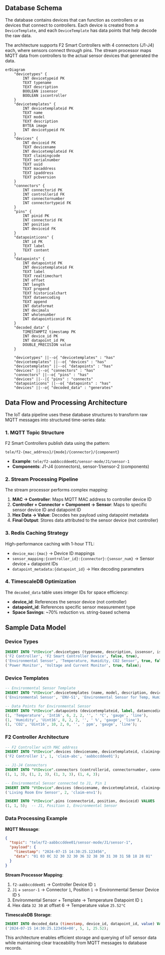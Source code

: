 ## Database Schema

The database contains devices that can function as controllers or as devices that connect to controllers. Each device is created from a `DeviceTemplate`, and each `DeviceTemplate` has data points that help decode the raw data.

The architecture supports F2 Smart Controllers with 4 connectors (J1-J4) each, where sensors connect through pins. The stream processor maps MQTT data from controllers to the actual sensor devices that generated the data.

```mermaid
erDiagram
    "devicetypes" {
        INT devicetypeid PK
        TEXT typename
        TEXT description
        BOOLEAN issensor
        BOOLEAN iscontroller
    }
    "devicetemplates" {
        INT devicetemplateid PK
        TEXT name
        TEXT model
        TEXT description
        BYTEA image
        INT devicetypeid FK
    }
    "devices" {
        INT deviceid PK
        TEXT devicename
        INT devicetemplateid FK
        TEXT claimingcode
        TEXT serialnumber
        TEXT uuid
        TEXT macaddress
        TEXT ipaddress
        TEXT pcbversion
    }
    "connectors" {
        INT connectorid PK
        INT controllerid FK
        INT connectornumber
        INT connectortypeid FK
    }
    "pins" {
        INT pinid PK
        INT connectorid FK
        INT position
        INT deviceid FK
    }
    "datapointicons" {
        INT id PK
        TEXT label
        TEXT content
    }
    "datapoints" {
        INT datapointid PK
        INT devicetemplateid FK
        TEXT label
        TEXT realtimechart
        INT offset
        INT length
        TEXT prepend
        TEXT historicalchart
        TEXT dataencoding
        TEXT append
        INT dataformat
        INT decimals
        INT wholenumber
        INT datapointiconid FK
    }
    "decoded_data" {
        TIMESTAMPTZ timestamp PK
        INT device_id PK
        INT datapoint_id PK
        DOUBLE_PRECISION value
    }

    "devicetypes" ||--o{ "devicetemplates" : "has"
    "devicetemplates" ||--o{ "devices" : "has"
    "devicetemplates" ||--o{ "datapoints" : "has"
    "devices" ||--o{ "connectors" : "has"
    "connectors" ||--o{ "pins" : "has"
    "devices" ||--|{ "pins" : "connects"
    "datapointicons" ||--o{ "datapoints" : "has"
    "devices" ||--o{ "decoded_data" : "generates"

```

## Data Flow and Processing Architecture

The IoT data pipeline uses these database structures to transform raw MQTT messages into structured time-series data:

### 1. **MQTT Topic Structure**
F2 Smart Controllers publish data using the pattern:
```
tele/f2-{mac_address}/{mode}/{connector}/{component}
```
- **Example**: `tele/f2-aabbccddee01/sensor-mode/J1/sensor-1`
- **Components**: J1-J4 (connectors), sensor-1/sensor-2 (components)

### 2. **Stream Processing Pipeline**
The stream processor performs complex mapping:
1. **MAC → Controller**: Maps MQTT MAC address to controller device ID
2. **Controller + Connector + Component → Sensor**: Maps to specific sensor device ID and datapoint ID
3. **Hex Data → Value**: Decodes hex payload using datapoint metadata
4. **Final Output**: Stores data attributed to the sensor device (not controller)

### 3. **Redis Caching Strategy**
High-performance caching with 1-hour TTL:
- `device_mac:{mac}` → Device ID mappings
- `sensor_mapping:{controller_id}:{connector}:{sensor_num}` → Sensor device + datapoint IDs
- `datapoint_metadata:{datapoint_id}` → Hex decoding parameters

### 4. **TimescaleDB Optimization**
The `decoded_data` table uses integer IDs for space efficiency:
- **device_id**: References the sensor device (not controller)
- **datapoint_id**: References specific sensor measurement type
- **Space Savings**: ~70% reduction vs. string-based schema

## Sample Data Model

### Device Types
```sql
INSERT INTO "VtDevice".devicetypes (typename, description, issensor, iscontroller) VALUES 
('F2 Controller', 'F2 Smart Controller Device', false, true),
('Environmental Sensor', 'Temperature, Humidity, CO2 Sensor', true, false),
('Power Monitor', 'Voltage and Current Monitor', true, false);
```

### Device Templates
```sql
-- Environmental Sensor Template
INSERT INTO "VtDevice".devicetemplates (name, model, description, devicetypeid) VALUES 
('Environmental Sensor', 'ENV-S1', 'Environmental Sensor for Temp, Humidity, and CO2', 2);

-- Data Points for Environmental Sensor
INSERT INTO "VtDevice".datapoints (devicetemplateid, label, dataencoding, offset, length, decimals, prepend, append, realtimechart, historicalchart) VALUES
(1, 'Temperature', 'Int16', 6, 2, 2, '', ' °C', 'gauge', 'line'),
(1, 'Humidity', 'Uint16', 8, 2, 2, '', ' %', 'gauge', 'line'),
(1, 'CO2', 'Uint16', 10, 2, 0, '', ' ppm', 'gauge', 'line');
```

### F2 Controller Architecture
```sql
-- F2 Controller with MAC address
INSERT INTO "VtDevice".devices (devicename, devicetemplateid, claimingcode, macaddress) VALUES 
('F2 Controller 1', 1, 'claim-abc', 'aabbccddee01');

-- J1-J4 Connectors
INSERT INTO "VtDevice".connectors (controllerid, connectornumber, connectortypeid) VALUES 
(1, 1, 3), (1, 2, 3), (1, 3, 3), (1, 4, 3);

-- Environmental Sensor connected to J1, Pin 1
INSERT INTO "VtDevice".devices (devicename, devicetemplateid, claimingcode) VALUES 
('Living Room Env Sensor', 2, 'claim-env1');

INSERT INTO "VtDevice".pins (connectorid, position, deviceid) VALUES 
(1, 1, 5);  -- J1, Position 1, Environmental Sensor
```

### Data Processing Example

**MQTT Message**:
```json
{
  "topic": "tele/f2-aabbccddee01/sensor-mode/J1/sensor-1",
  "payload": {
    "timestamp": "2024-07-15 14:30:25.123456",
    "data": "01 03 0C 32 30 32 30 36 32 38 30 31 30 31 5B 18 28 01"
  }
}
```

**Stream Processor Mapping**:
1. `f2-aabbccddee01` → Controller Device ID `1`
2. `J1` + `sensor-1` → Connector `1`, Position `1` → Environmental Sensor Device ID `5`
3. Environmental Sensor + Template → Temperature Datapoint ID `1`
4. Hex data `32 30` at offset 6 → Temperature value `25.52°C`

**TimescaleDB Storage**:
```sql
INSERT INTO decoded_data (timestamp, device_id, datapoint_id, value) VALUES
('2024-07-15 14:30:25.123456+00', 5, 1, 25.52);
```

This architecture enables efficient storage and querying of IoT sensor data while maintaining clear traceability from MQTT messages to database records.
